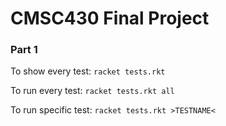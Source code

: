 # CMSC430 Final Project

### Part 1

To show every test: `racket tests.rkt`

To run every test: `racket tests.rkt all`

To run specific test: `racket tests.rkt >TESTNAME<`


